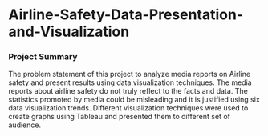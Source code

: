 # Airline-Safety-Data-Presentation-and-Visualization

### Project Summary
The problem statement of this project to analyze media reports on Airline safety and present results using data visualization techniques. The media reports about airline safety do not truly reflect to the facts and data. The statistics promoted by media could be misleading and it is justified using six data visualization trends. Different visualization techniques were used to create graphs using Tableau and presented them to different set of audience. 
